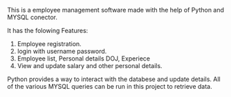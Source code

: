 This is a employee management software made with the help of Python and MYSQL conector.

It has the folowing Features:
1) Employee registration.
2) login with username password.
3) Employee list, Personal details DOJ, Experiece
4) View and update salary and other personal details.

Python provides a way to interact with the databese and update details.
All of the various MYSQL queries can be run in this project to retrieve data.
